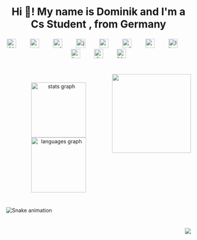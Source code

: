 <br clear="both">

<h1 align="center">Hi 👋! My name is Dominik and I'm a Cs Student , from Germany</h1>

###

<div align="center">
  <img src="https://cdn.jsdelivr.net/gh/devicons/devicon/icons/html5/html5-original.svg" height="25" alt="html5 logo"  />
  <img width="30" />
  <img src="https://cdn.jsdelivr.net/gh/devicons/devicon/icons/css3/css3-original.svg" height="25" alt="css3 logo"  />
  <img width="30" />
  <img src="https://cdn.jsdelivr.net/gh/devicons/devicon/icons/python/python-original.svg" height="25" alt="python logo"  />
  <img width="30" />
  <img src="https://cdn.jsdelivr.net/gh/devicons/devicon/icons/java/java-original.svg" height="25" alt="java logo"  />
  <img width="30" />
  <img src="https://cdn.jsdelivr.net/gh/devicons/devicon/icons/c/c-original.svg" height="25" alt="c logo"  />
  <img width="30" />
  <img src="https://cdn.jsdelivr.net/gh/devicons/devicon/icons/cplusplus/cplusplus-original.svg" height="25" alt="cplusplus logo"  />
  <img width="30" />
  <img src="https://cdn.jsdelivr.net/gh/devicons/devicon/icons/aarch64/aarch64-original.svg" height="25" alt="aarch64 logo"  />
  <img width="30" />
  <img src="https://cdn.jsdelivr.net/gh/devicons/devicon/icons/linux/linux-original.svg" height="25" alt="linux logo"  />
  <img width="30" />
  <img src="https://skillicons.dev/icons?i=bash" height="25" alt="bash logo"  />
  <img width="30" />
  <img src="https://skillicons.dev/icons?i=discord" height="25" alt="discord logo"  />
  <img width="30" />
  <img src="https://cdn.jsdelivr.net/gh/devicons/devicon/icons/blender/blender-original.svg" height="25" alt="blender logo"  />
</div>

###

<div align="left">
</div>

###

<div align="center">
</div>

###

<br clear="both">

<img align="right" height="215" src="https://media1.tenor.com/m/DEK3sw_DtgwAAAAd/iroh-leaves-from-the-vine.gif"  />

###

<div align="center">
  <img src="https://github-readme-stats.vercel.app/api?username=swaggyiroh&hide_title=false&hide_rank=false&show_icons=true&include_all_commits=true&count_private=true&disable_animations=false&theme=dracula&locale=en&hide_border=false" height="150" alt="stats graph"  />
  <img src="https://github-readme-stats.vercel.app/api/top-langs?username=swaggyiroh&locale=en&hide_title=false&layout=compact&card_width=320&langs_count=5&theme=dracula&hide_border=false" height="150" alt="languages graph"  />
</div>

###

<br clear="both">

<img src="https://raw.githubusercontent.com/swaggyiroh/swaggyiroh/output/snake.svg" alt="Snake animation" />

###

<br clear="both">

<div align="right">
  <img src="https://profile-counter.glitch.me/swaggyiroh/count.svg?"  />
</div>

###
